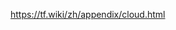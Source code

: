 <!--
 * @Author: Hong Jing Li
 * @Date: 2019-11-08 19:09:59
 * @LastEditors: Hong Jing Li
 * @LastEditTime: 2019-11-08 19:11:22
 * @Contact: lihongjing.more@gmail.com
 -->
https://tf.wiki/zh/appendix/cloud.html